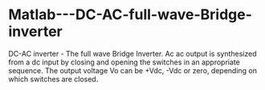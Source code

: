 # Matlab---DC-AC-full-wave-Bridge-inverter
DC-AC inverter - The full wave Bridge Inverter.
Ac ac output is synthesized from a dc input by closing and opening the switches in an appropriate sequence. The output voltage Vo can be +Vdc, -Vdc or zero, depending on which switches are closed.

